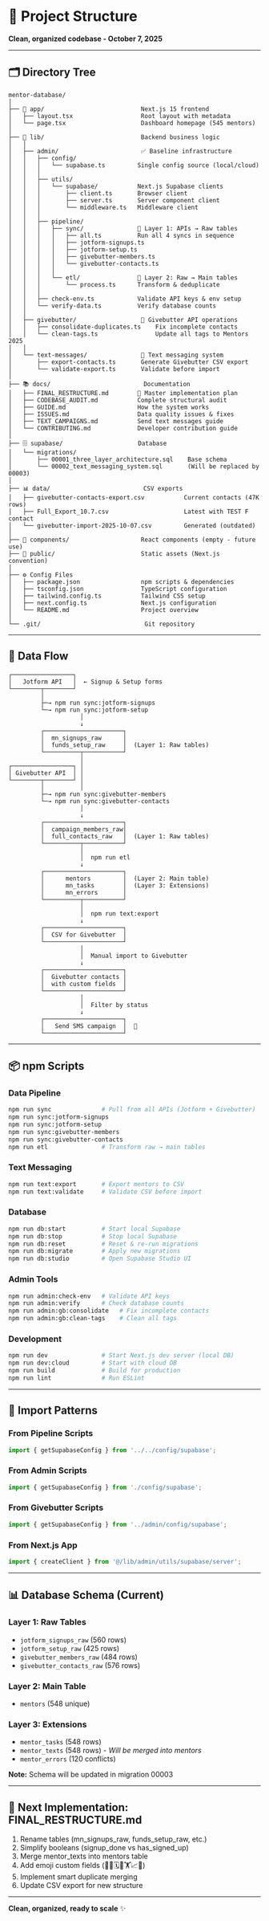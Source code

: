 # 📁 Project Structure

**Clean, organized codebase - October 7, 2025**

---

## 🗂️ Directory Tree

```
mentor-database/
│
├── 📱 app/                           Next.js 15 frontend
│   ├── layout.tsx                   Root layout with metadata
│   └── page.tsx                     Dashboard homepage (545 mentors)
│
├── 🔧 lib/                           Backend business logic
│   │
│   ├── admin/                       ✅ Baseline infrastructure
│   │   ├── config/
│   │   │   └── supabase.ts         Single config source (local/cloud)
│   │   │
│   │   ├── utils/
│   │   │   └── supabase/           Next.js Supabase clients
│   │   │       ├── client.ts       Browser client
│   │   │       ├── server.ts       Server component client
│   │   │       └── middleware.ts   Middleware client
│   │   │
│   │   ├── pipeline/
│   │   │   ├── sync/               🔄 Layer 1: APIs → Raw tables
│   │   │   │   ├── all.ts          Run all 4 syncs in sequence
│   │   │   │   ├── jotform-signups.ts
│   │   │   │   ├── jotform-setup.ts
│   │   │   │   ├── givebutter-members.ts
│   │   │   │   └── givebutter-contacts.ts
│   │   │   │
│   │   │   └── etl/                🔄 Layer 2: Raw → Main tables
│   │   │       └── process.ts      Transform & deduplicate
│   │   │
│   │   ├── check-env.ts            Validate API keys & env setup
│   │   └── verify-data.ts          Verify database counts
│   │
│   ├── givebutter/                  🎨 Givebutter API operations
│   │   ├── consolidate-duplicates.ts    Fix incomplete contacts
│   │   └── clean-tags.ts                Update all tags to Mentors 2025
│   │
│   └── text-messages/               📱 Text messaging system
│       ├── export-contacts.ts       Generate Givebutter CSV export
│       └── validate-export.ts       Validate before import
│
├── 📚 docs/                          Documentation
│   ├── FINAL_RESTRUCTURE.md        🎯 Master implementation plan
│   ├── CODEBASE_AUDIT.md           Complete structural audit
│   ├── GUIDE.md                    How the system works
│   ├── ISSUES.md                   Data quality issues & fixes
│   ├── TEXT_CAMPAIGNS.md           Send text messages guide
│   └── CONTRIBUTING.md             Developer contribution guide
│
├── 🗄️ supabase/                     Database
│   └── migrations/
│       ├── 00001_three_layer_architecture.sql    Base schema
│       └── 00002_text_messaging_system.sql       (Will be replaced by 00003)
│
├── 📊 data/                          CSV exports
│   ├── givebutter-contacts-export.csv           Current contacts (47K rows)
│   ├── Full_Export_10.7.csv                     Latest with TEST F contact
│   └── givebutter-import-2025-10-07.csv         Generated (outdated)
│
├── 🎨 components/                    React components (empty - future use)
├── 📁 public/                        Static assets (Next.js convention)
│
├── ⚙️ Config Files
│   ├── package.json                 npm scripts & dependencies
│   ├── tsconfig.json                TypeScript configuration
│   ├── tailwind.config.ts           Tailwind CSS setup
│   ├── next.config.ts               Next.js configuration
│   └── README.md                    Project overview
│
└── .git/                             Git repository
```

---

## 🔄 Data Flow

```
┌─────────────────┐
│   Jotform API   │  ← Signup & Setup forms
└────────┬────────┘
         │
         ├─→ npm run sync:jotform-signups
         └─→ npm run sync:jotform-setup
                    │
                    ↓
         ┌──────────────────────┐
         │  mn_signups_raw      │
         │  funds_setup_raw     │  (Layer 1: Raw tables)
         └──────────┬───────────┘
                    │
┌─────────────────┐ │
│ Givebutter API  │ │
└────────┬────────┘ │
         │          │
         ├─→ npm run sync:givebutter-members
         └─→ npm run sync:givebutter-contacts
                    │
                    ↓
         ┌──────────────────────┐
         │  campaign_members_raw│
         │  full_contacts_raw   │  (Layer 1: Raw tables)
         └──────────┬───────────┘
                    │
                    │  npm run etl
                    ↓
         ┌──────────────────────┐
         │      mentors         │  (Layer 2: Main table)
         │      mn_tasks        │  (Layer 3: Extensions)
         │      mn_errors       │
         └──────────┬───────────┘
                    │
                    │  npm run text:export
                    ↓
         ┌──────────────────────┐
         │  CSV for Givebutter  │
         └──────────────────────┘
                    │
                    │  Manual import to Givebutter
                    ↓
         ┌──────────────────────┐
         │  Givebutter contacts │
         │  with custom fields  │
         └──────────────────────┘
                    │
                    │  Filter by status
                    ↓
         ┌──────────────────────┐
         │   Send SMS campaign  │  📱
         └──────────────────────┘
```

---

## 📦 npm Scripts

### **Data Pipeline**
```bash
npm run sync              # Pull from all APIs (Jotform + Givebutter)
npm run sync:jotform-signups
npm run sync:jotform-setup
npm run sync:givebutter-members
npm run sync:givebutter-contacts
npm run etl               # Transform raw → main tables
```

### **Text Messaging**
```bash
npm run text:export       # Export mentors to CSV
npm run text:validate     # Validate CSV before import
```

### **Database**
```bash
npm run db:start          # Start local Supabase
npm run db:stop           # Stop local Supabase
npm run db:reset          # Reset & re-run migrations
npm run db:migrate        # Apply new migrations
npm run db:studio         # Open Supabase Studio UI
```

### **Admin Tools**
```bash
npm run admin:check-env   # Validate API keys
npm run admin:verify      # Check database counts
npm run admin:gb:consolidate   # Fix incomplete contacts
npm run admin:gb:clean-tags    # Clean all tags
```

### **Development**
```bash
npm run dev               # Start Next.js dev server (local DB)
npm run dev:cloud         # Start with cloud DB
npm run build             # Build for production
npm run lint              # Run ESLint
```

---

## 🎯 Import Patterns

### **From Pipeline Scripts**
```typescript
import { getSupabaseConfig } from '../../config/supabase';
```

### **From Admin Scripts**
```typescript
import { getSupabaseConfig } from './config/supabase';
```

### **From Givebutter Scripts**
```typescript
import { getSupabaseConfig } from '../admin/config/supabase';
```

### **From Next.js App**
```typescript
import { createClient } from '@/lib/admin/utils/supabase/server';
```

---

## 📊 Database Schema (Current)

### **Layer 1: Raw Tables**
- `jotform_signups_raw` (560 rows)
- `jotform_setup_raw` (425 rows)
- `givebutter_members_raw` (484 rows)
- `givebutter_contacts_raw` (576 rows)

### **Layer 2: Main Table**
- `mentors` (548 unique)

### **Layer 3: Extensions**
- `mentor_tasks` (548 rows)
- `mentor_texts` (548 rows) - *Will be merged into mentors*
- `mentor_errors` (120 conflicts)

**Note:** Schema will be updated in migration 00003

---

## 🚀 Next Implementation: FINAL_RESTRUCTURE.md

1. Rename tables (mn_signups_raw, funds_setup_raw, etc.)
2. Simplify booleans (signup_done vs has_signed_up)
3. Merge mentor_texts into mentors table
4. Add emoji custom fields (📝🎨🗓️👥🏋️📈📱)
5. Implement smart duplicate merging
6. Update CSV export for new structure

---

**Clean, organized, ready to scale** ✨
